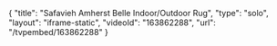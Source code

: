 {
    "title": "Safavieh Amherst Belle Indoor\/Outdoor Rug",
    "type": "solo",
    "layout": "iframe-static",
    "videoId": "163862288",
    "url": "\/tvpembed\/163862288"
}